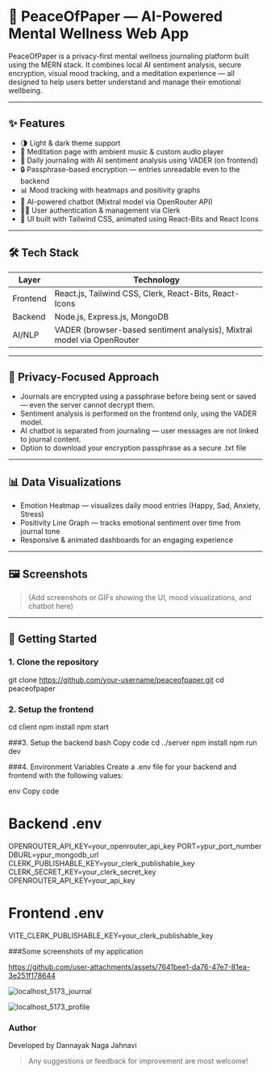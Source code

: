 # 🧠 PeaceOfPaper — AI-Powered Mental Wellness Web App

PeaceOfPaper is a privacy-first mental wellness journaling platform built using the MERN stack. It combines local AI sentiment analysis, secure encryption, visual mood tracking, and a meditation experience — all designed to help users better understand and manage their emotional wellbeing.

---

## ✨ Features

- 🌗 Light & dark theme support
- 🧘 Meditation page with ambient music & custom audio player
- 📓 Daily journaling with AI sentiment analysis using VADER (on frontend)
- 🔒 Passphrase-based encryption — entries unreadable even to the backend
- 📊 Mood tracking with heatmaps and positivity graphs
- 🤖 AI-powered chatbot (Mixtral model via OpenRouter API)
- 🙋‍♀️ User authentication & management via Clerk
- 🎨 UI built with Tailwind CSS, animated using React-Bits and React Icons

---

## 🛠 Tech Stack

| Layer        | Technology                                                                 |
|--------------|----------------------------------------------------------------------------|
| Frontend     | React.js, Tailwind CSS, Clerk, React-Bits, React-Icons                     |
| Backend      | Node.js, Express.js, MongoDB                                               |
| AI/NLP       | VADER (browser-based sentiment analysis), Mixtral model via OpenRouter     |

---

## 🔐 Privacy-Focused Approach

- Journals are encrypted using a passphrase before being sent or saved — even the server cannot decrypt them.
- Sentiment analysis is performed on the frontend only, using the VADER model.
- AI chatbot is separated from journaling — user messages are not linked to journal content.
- Option to download your encryption passphrase as a secure .txt file

---

## 📊 Data Visualizations

- Emotion Heatmap — visualizes daily mood entries (Happy, Sad, Anxiety, Stress)
- Positivity Line Graph — tracks emotional sentiment over time from journal tone
- Responsive & animated dashboards for an engaging experience

---

## 🖼 Screenshots

> (Add screenshots or GIFs showing the UI, mood visualizations, and chatbot here)

---

## 🚀 Getting Started

### 1. Clone the repository

git clone https://github.com/your-username/peaceofpaper.git
cd peaceofpaper

### 2. Setup the frontend
cd client
npm install
npm start

###3. Setup the backend
bash
Copy code
cd ../server
npm install
npm run dev

###4. Environment Variables
Create a .env file for your backend and frontend with the following values:

env
Copy code
# Backend .env

OPENROUTER_API_KEY=your_openrouter_api_key
PORT=ypur_port_number
DBURL=ypur_mongodb_url
CLERK_PUBLISHABLE_KEY=your_clerk_publishable_key
CLERK_SECRET_KEY=your_clerk_secret_key
OPENROUTER_API_KEY=your_api_key

# Frontend .env
VITE_CLERK_PUBLISHABLE_KEY=your_clerk_publishable_key

###Some screenshots of my application

https://github.com/user-attachments/assets/7641bee1-da76-47e7-81ea-3e251f178644

![localhost_5173_journal](https://github.com/user-attachments/assets/8d27343b-a5ea-470b-bdc2-bd6f0cac3eb4)

![localhost_5173_profile](https://github.com/user-attachments/assets/9ef81c21-6a9e-438c-a79a-85cbbd7bd1a9)

### Author
Developed by Dannayak Naga Jahnavi

>  Any suggestions or feedback for improvement are most welcome!

